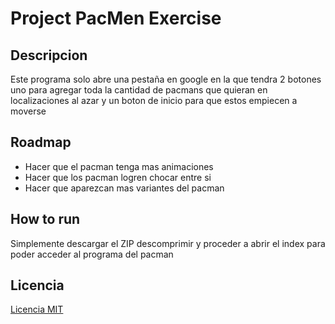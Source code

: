 # Project PacMen Exercise
## Descripcion
Este programa solo abre una pestaña en google en la que tendra 2 botones uno para agregar toda la cantidad de pacmans que quieran en localizaciones al azar y un boton de inicio para que estos empiecen a moverse
## Roadmap
* Hacer que el pacman tenga mas animaciones
* Hacer que los pacman logren chocar entre si
* Hacer que aparezcan mas variantes del pacman
## How to run
Simplemente descargar el ZIP descomprimir y proceder a abrir el index para poder acceder al programa del pacman
## Licencia
[Licencia MIT](https://github.com/Scripta-jortiz/Eyes-Exercise?tab=MIT-1-ov-file)
